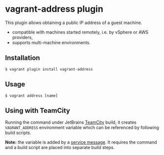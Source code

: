 # vagrant-address plugin
This plugin allows obtaining a public IP address of a guest machine.
- compatible with machines started remotely, i.e. by vSphere or AWS providers,
- supports multi-machine environments.

## Installation
    $ vagrant plugin install vagrant-address

## Usage
    $ vagrant address [name]

## Using with TeamCity
Running the command under JetBrains [TeamCity](https://www.jetbrains.com/teamcity/) build, it creates `VAGRANT_ADDRESS` environment variable which can be referenced by following build scripts.

**Note:** the variable is added by a [service message](https://confluence.jetbrains.com/display/TCD9/Build+Script+Interaction+with+TeamCity). It requires the command and a build script are placed into separate build steps.
